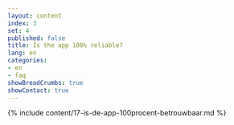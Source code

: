 ```yaml
---
layout: content
index: 3
set: 4
published: false
title: Is the app 100% reliable?
lang: en
categories:
- en
- faq
showBreadCrumbs: true
showContact: true
---
```

{% include content/17-is-de-app-100procent-betrouwbaar.md %}
